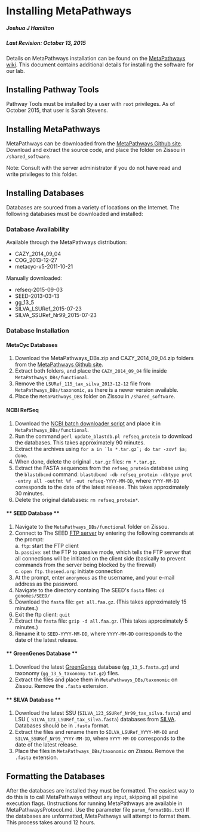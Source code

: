 # Installing MetaPathways
##### Joshua J Hamilton  
##### Last Revision: October 13, 2015

Details on MetaPathways installation can be found on the [MetaPathways wiki](https://github.com/hallamlab/metapathways2/wiki). This document contains additional details for installing the software for our lab.

## Installing Pathway Tools
Pathway Tools must be installed by a user with `root` privileges. As of October 2015, that user is Sarah Stevens.

## Installing MetaPathways
MetaPathways can be downloaded from the [MetaPathways Github site](https://github.com/hallamlab/metapathways2/releases). Download and extract the source code, and place the folder on Zissou in `/shared_software`.

Note: Consult with the server administrator if you do not have read and write privileges to this folder.

## Installing Databases
Databases are sourced from a variety of locations on the Internet. The following databases must be downloaded and installed:

### Database Availability
Available through the MetaPathways distribution:  
  * CAZY_2014_09_04  
  * COG_2013-12-27  
  * metacyc-v5-2011-10-21

Manually downloaded:  
  * refseq-2015-09-03
  * SEED-2013-03-13  
  * gg_13_5
  * SILVA_LSURef_2015-07-23
  * SILVA_SSURef_Nr99_2015-07-23

### Database Installation

#### **MetaCyc Databases**
1. Download the MetaPathways_DBs.zip and CAZY_2014_09_04.zip folders from the [MetaPathways Github site](https://github.com/hallamlab/metapathways2/releases).  
2. Extract both folders, and place the `CAZY_2014_09_04` file inside `MetaPathways_DBs/functional`.  
3. Remove the `LSURef_115_tax_silva_2013-12-12` file from `MetaPathways_DBs/taxonomic`, as there is a newer version available.
4. Place the `MetaPathways_DBs` folder on Zissou in `/shared_software`.

#### **NCBI RefSeq**
1. Download the [NCBI batch downloader script](http://www.ncbi.nlm.nih.gov/blast/docs/update_blastdb.pl) and place it in `MetaPathways_DBs/functional`.  
2. Run the command `perl update_blastdb.pl refseq_protein` to download the databases. This takes approximately 90 minutes.  
3. Extract the archives using ``for a in `ls *.tar.gz`; do tar -zxvf $a; done``.  
4. When done, delete the original `.tar.gz` files: `rm *.tar.gz`.
5. Extract the FASTA sequences from the `refseq_protein` database using the `blastdbcmd` command: `blastdbcmd -db refseq_protein -dbtype prot -entry all -outfmt %f -out refseq-YYYY-MM-DD`, where `YYYY-MM-DD` corresponds to the date of the latest release. This takes approximately 30 minutes.  
6. Delete the original databases: `rm refseq_protein*`.

#### ** SEED Database **
1. Navigate to the `MetaPathways_DBs/functional` folder on Zissou.
2. Connect to The SEED [FTP server](ftp://ftp.theseed.org) by entering the following commands at the prompt:  
  a. `ftp`: start the FTP client  
  b. `passive`:  set the FTP to passive mode, which tells the FTP server that all connections will be initiated on the client side (basically to prevent commands from the server being blocked by the firewall)  
  c. `open ftp.theseed.org`: initiate connection
3. At the prompt, enter `anonymous` as the username, and your e-mail address as the password.
4. Navigate to the directory containg The SEED's `fasta` files: `cd genomes/SEED/`
6. Download the `fasta` file: `get all.faa.gz`. (This takes approximately 15 minutes.)
7. Exit the ftp client: `quit`
8. Extract the `fasta` file: `gzip -d all.faa.gz`. (This takes approximately 5 minutes.)
9. Rename it to `SEED-YYYY-MM-DD`, where `YYYY-MM-DD` corresponds to the date of the latest release.

#### ** GreenGenes Database **
1. Download the latest [GreenGenes](http://greengenes.secondgenome.com) database (`gg_13_5.fasta.gz`) and taxonomy (`gg_13_5_taxonomy.txt.gz`) files.
2. Extract the files and place them in `MetaPathways_DBs/taxonomic` on Zissou. Remove the `.fasta` extension.

#### ** SILVA Database **
1. Download the latest SSU (`SILVA_123_SSURef_Nr99_tax_silva.fasta`) and LSU (`	SILVA_123_LSURef_tax_silva.fasta`) databases from [SILVA](http://www.arb-silva.de/no_cache/download/archive/release_123/Exports/). Databases should be in `.fasta` format.
2. Extract the files and rename them to `SILVA_LSURef_YYYY-MM-DD` and
`SILVA_SSURef_Nr99_YYYY-MM-DD`, where `YYYY-MM-DD` corresponds to the date of the latest release.
3. Place the files in `MetaPathways_DBs/taxonomic` on Zissou. Remove the `.fasta` extension.

## Formatting the Databases
After the databases are installed they must be formatted. The easiest way to do this is to call MetaPathways without any input, skipping all pipeline execution flags. (Instructions for running MetaPathways are available in MetaPathwaysProtocol.md. Use the parameter file `param_formatDBs.txt`) If the databases are unformatted, MetaPathways will attempt to format them. This process takes around 12 hours.
